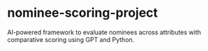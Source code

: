 # nominee-scoring-project
AI-powered framework to evaluate nominees across attributes with comparative scoring using GPT and Python.
